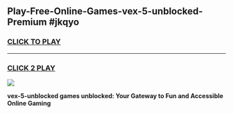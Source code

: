 
## Play-Free-Online-Games-vex-5-unblocked-Premium #jkqyo
<h3>
<a href="https://premium.freeplayer.one?title=vex-5-unblocked&ref=8M">CLICK TO PLAY</a></h3>
<hr>

<h3>
<a href="https://premium.freeplayer.one?title=vex-5-unblocked&ref=8M">CLICK 2 PLAY</a>
  
</h3>

<a href="https://premium.freeplayer.one?title=vex-5-unblocked&ref=8M"><img src="https://clearcache.store/games.png"></a>


**vex-5-unblocked games unblocked: Your Gateway to Fun and Accessible Online Gaming**
